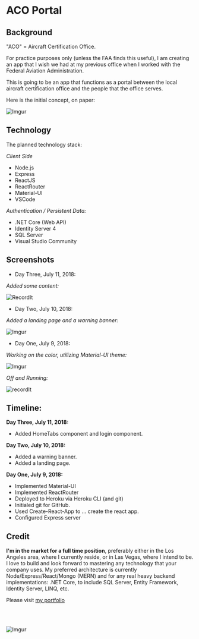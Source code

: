 # ACO Portal




## Background


"ACO" = Aircraft Certification Office. 


For practice purposes only (unless the FAA finds this useful), I am creating an app that I wish we had at my previous office when I worked with the Federal Aviation Administration.


This is going to be an app that functions as a portal between the local aircraft certification office and the people that the office serves.  


Here is the initial concept, on paper: 


![Imgur](https://i.imgur.com/sqd9iVM.jpg)



## Technology


The planned technology stack: 


*Client Side*


+ Node.js
+ Express
+ ReactJS
+ ReactRouter
+ Material-UI
+ VSCode


*Authentication / Persistent Data:* 


+ .NET Core (Web API)
+ Identity Server 4
+ SQL Server 
+ Visual Studio Community



## Screenshots



+ Day Three, July 11, 2018: 


*Added some content:*


![RecordIt](http://g.recordit.co/7H17va7D70.gif)



+ Day Two, July 10, 2018:


*Added a landing page and a warning banner:* 



![Imgur](https://i.imgur.com/UuTSsyF.jpg)



+ Day One, July 9, 2018: 


*Working on the color, utilizing Material-UI theme:*


![Imgur](https://i.imgur.com/XarM0OV.jpg)



*Off and Running:*


![recordIt](http://g.recordit.co/kqFbFDBfls.gif)




## Timeline: 


**Day Three, July 11, 2018:**


+ Added HomeTabs component and login component.



**Day Two, July 10, 2018:**


+ Added a warning banner. 
+ Added a landing page. 



**Day One, July 9, 2018:** 


+ Implemented Material-UI
+ Implemented ReactRouter 
+ Deployed to Heroku via Heroku CLI (and git)
+ Initialed git for GitHub.
+ Used Create-React-App to ... create the react app.
+ Configured Express server



## Credit


**I'm in the market for a full time position**, preferably either in the Los Angeles area, where I currently reside, or in Las Vegas, where I intend to be.  I love to build and look forward to mastering any technology that your company uses.  My preferred architecture is currently Node/Express/React/Mongo (MERN) and for any real heavy backend implementations: .NET Core, to include SQL Server, Entity Framework, Identity Server, LINQ, etc.  


Please visit [my portfolio](http://bogoodski.herokuapp.com/ "Portfolio - Steve Bogucki")





<br/>
<br/>

![Imgur](https://i.imgur.com/UqK2Qmw.jpg)